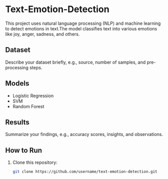 # Text-Emotion-Detection
This project uses natural language processing (NLP) and machine learning to detect emotions in text.The model classifies text into various emotions like joy, anger, sadness, and others.


## Dataset
Describe your dataset briefly, e.g., source, number of samples, and pre-processing steps.

## Models
- Logistic Regression
- SVM
- Random Forest

## Results
Summarize your findings, e.g., accuracy scores, insights, and observations.

## How to Run
1. Clone this repository:
   ```bash
   git clone https://github.com/username/text-emotion-detection.git



